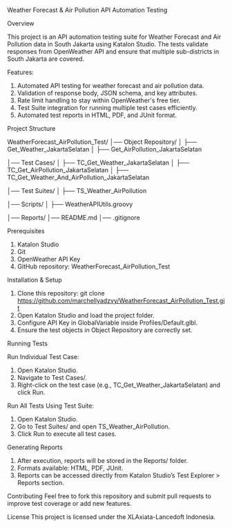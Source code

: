 Weather Forecast & Air Pollution API Automation Testing

Overview

This project is an API automation testing suite for Weather Forecast and Air Pollution data in South Jakarta using Katalon Studio. The tests validate responses from OpenWeather API and ensure that multiple sub-districts in South Jakarta are covered.

Features:

1. Automated API testing for weather forecast and air pollution data.
2. Validation of response body, JSON schema, and key attributes.
3. Rate limit handling to stay within OpenWeather's free tier.
4. Test Suite integration for running multiple test cases efficiently.
5. Automated test reports in HTML, PDF, and JUnit format.

Project Structure

WeatherForecast_AirPollution_Test/
│── Object Repository/
│   ├── Get_Weather_JakartaSelatan
│   ├── Get_AirPollution_JakartaSelatan

│── Test Cases/
│   ├── TC_Get_Weather_JakartaSelatan
│   ├── TC_Get_AirPollution_JakartaSelatan
│   ├── TC_Get_Weather_And_AirPollution_JakartaSelatan

│── Test Suites/
│   ├── TS_Weather_AirPollution

│── Scripts/
│   ├── WeatherAPIUtils.groovy

│── Reports/
│── README.md
│── .gitignore

Prerequisites

1. Katalon Studio
2. Git
3. OpenWeather API Key
4. GitHub repository: WeatherForecast_AirPollution_Test

Installation & Setup

1. Clone this repository: git clone https://github.com/marchellyadzvy/WeatherForecast_AirPollution_Test.git
2. Open Katalon Studio and load the project folder.
3. Configure API Key in GlobalVariable inside Profiles/Default.glbl.
4. Ensure the test objects in Object Repository are correctly set.

Running Tests

Run Individual Test Case:
1. Open Katalon Studio.
2. Navigate to Test Cases/.
3. Right-click on the test case (e.g., TC_Get_Weather_JakartaSelatan) and click Run.

Run All Tests Using Test Suite:
1. Open Katalon Studio.
2. Go to Test Suites/ and open TS_Weather_AirPollution.
3. Click Run to execute all test cases.

Generating Reports
1. After execution, reports will be stored in the Reports/ folder.
2. Formats available: HTML, PDF, JUnit.
3. Reports can be accessed directly from Katalon Studio’s Test Explorer > Reports section.

Contributing
Feel free to fork this repository and submit pull requests to improve test coverage or add new features.

License
This project is licensed under the XLAxiata-Lancedoft Indonesia.


